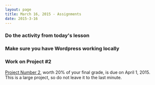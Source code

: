 ```yaml
---
layout: page
title: March 16, 2015 - Assignments
date: 2015-3-16
---
```


### Do the activity from today's lesson

### Make sure you have Wordpress working locally

### Work on Project #2

[Project Number 2](2015-03-04-project2.html), worth 20% of your final grade, is due on April 1, 2015.  This is a large project, so do not leave it to the last minute.